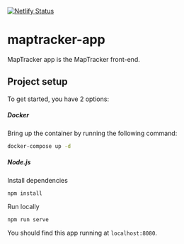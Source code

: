 [![Netlify Status](https://api.netlify.com/api/v1/badges/b830d038-f771-4839-b041-86e5e6b5c191/deploy-status)](https://app.netlify.com/sites/maptracker-app/deploys)

# maptracker-app

MapTracker app is the MapTracker front-end.


## Project setup
To get started, you have 2 options:

##### Docker
Bring up the container by running the following command:
```bash
docker-compose up -d
```

##### Node.js
Install dependencies
```bash
npm install
```
Run locally
```
npm run serve
```

You should find this app running at `localhost:8080`.
